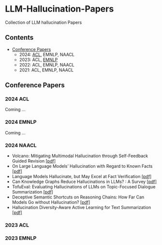 # LLM-Hallucination-Papers
Collection of LLM hallucination Papers

## Contents
- [Conference Papers](#conference-papers)
	- 2024: [ACL](#acl), EMNLP, NAACL
	- 2023: ACL, [EMNLP](#2023-emnlp)
	- 2022: ACL, EMNLP, NAACL
	- 2021: ACL, EMNLP, NAACL

## Conference Papers

### 2024 ACL
Coming ...
### 2024 EMNLP
Coming ...
### 2024 NAACL
- Volcano: Mitigating Multimodal Hallucination through Self-Feedback Guided Revision [[pdf]](https://aclanthology.org/2024.naacl-long.23/)
- On Large Language Models’ Hallucination with Regard to Known Facts [[pdf]](https://aclanthology.org/2024.naacl-long.60/)
- Language Models Hallucinate, but May Excel at Fact Verification [[pdf]](https://aclanthology.org/2024.naacl-long.62/)
- Can Knowledge Graphs Reduce Hallucinations in  LLMs? : A Survey [[pdf]](https://aclanthology.org/2024.naacl-long.219/)
- TofuEval: Evaluating Hallucinations of  LLMs on Topic-Focused Dialogue Summarization [[pdf]](https://aclanthology.org/2024.naacl-long.251/)
- Deceptive Semantic Shortcuts on Reasoning Chains: How Far Can Models Go without Hallucination? [[pdf]](https://aclanthology.org/2024.naacl-long.424/)
- Hallucination Diversity-Aware Active Learning for Text Summarization [[pdf]](https://aclanthology.org/2024.naacl-long.479/)

### 2023 ACL

### 2023 EMNLP

<!--stackedit_data:
eyJoaXN0b3J5IjpbLTc0MTE3OTI1MiwyODUzMjU4MzAsLTg5Mz
kwOTIxMiwzNDMxODIxMTYsLTEwNDA0NjM3MDgsLTEwNDA0NjM3
MDgsNjUxNDA2NTksMTIwMzczMTEyMiwyMDM2NDA4MTAsNzI5Nj
c0ODQwLC04ODcyMTUyNDAsMjA5NDI4NzAxNiwtOTUzNTc2NTAy
LC02NjY0MDM3MzMsOTI3Nzk3MTE4LDIxMjAwNDIxNTAsLTUxMT
c3ODY0OSwyMDQ5OTIxNDkzLC00ODA3ODk5NzIsLTExMTg1OTcy
OTZdfQ==
-->